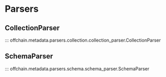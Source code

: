 # Parsers

## CollectionParser

::: offchain.metadata.parsers.collection.collection_parser.CollectionParser

## SchemaParser

::: offchain.metadata.parsers.schema.schema_parser.SchemaParser
